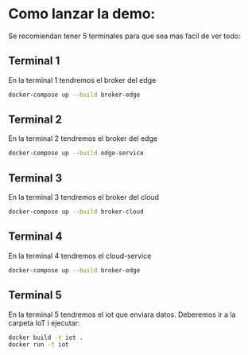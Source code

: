 # Como lanzar la demo:

Se recomiendan tener 5 terminales para que sea mas facil de ver todo:

## Terminal 1
En la terminal 1 tendremos el broker del edge

```bash
docker-compose up --build broker-edge
```

## Terminal 2
En la terminal 2 tendremos el broker del edge

```bash
docker-compose up --build edge-service
```

## Terminal 3
En la terminal 3 tendremos el broker del cloud

```bash
docker-compose up --build broker-cloud
```

## Terminal 4
En la terminal 4 tendremos el cloud-service

```bash
docker-compose up --build broker-edge
```

## Terminal 5
En la terminal 5 tendremos el iot que enviara datos. Deberemos ir a la carpeta IoT i ejecutar:

```bash
docker build -t iot .
docker run -t iot
```
    
